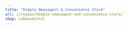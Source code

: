 ```yaml
---
title: "Dimple Newsagent & Convenience Store"
url: /croydon/dimple-newsagent-und-convenience-store/
shop: Lebensmittel
---
```

